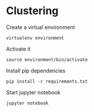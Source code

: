 # Clustering
Create a virtual environment
```
virtualenv environment
```

Activate it
```
source environment/bin/activate
```

Install pip dependencies
```
pip install -r requirements.txt
```

Start jupyter notebook
```
jupyter notebook
```
